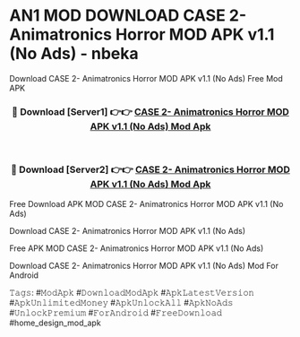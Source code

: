 # AN1 MOD DOWNLOAD CASE 2- Animatronics Horror MOD APK v1.1 (No Ads) - nbeka
Download CASE 2- Animatronics Horror MOD APK v1.1 (No Ads) Free Mod APK

<div align="center">
<h3>🔴 Download [Server1] 👉👉 <a href="https://apk-comot.site?title=CASE_2-_Animatronics_Horror_MOD_APK_v1.1_(No_Ads)">CASE 2- Animatronics Horror MOD APK v1.1 (No Ads) Mod Apk</a></h3><br>

<h3>🔴 Download [Server2] 👉👉 <a href="https://apk-comot.site?title=CASE_2-_Animatronics_Horror_MOD_APK_v1.1_(No_Ads)">CASE 2- Animatronics Horror MOD APK v1.1 (No Ads) Mod Apk</a></h3>
</div>


Free Download APK MOD CASE 2- Animatronics Horror MOD APK v1.1 (No Ads)

Download CASE 2- Animatronics Horror MOD APK v1.1 (No Ads) 

Free APK MOD CASE 2- Animatronics Horror MOD APK v1.1 (No Ads) 

Download CASE 2- Animatronics Horror MOD APK v1.1 (No Ads) Mod For Android

𝚃𝚊𝚐𝚜: #𝙼𝚘𝚍𝙰𝚙𝚔 #𝙳𝚘𝚠𝚗𝚕𝚘𝚊𝚍𝙼𝚘𝚍𝙰𝚙𝚔 #𝙰𝚙𝚔𝙻𝚊𝚝𝚎𝚜𝚝𝚅𝚎𝚛𝚜𝚒𝚘𝚗 #𝙰𝚙𝚔𝚄𝚗𝚕𝚒𝚖𝚒𝚝𝚎𝚍𝙼𝚘𝚗𝚎𝚢 #𝙰𝚙𝚔𝚄𝚗𝚕𝚘𝚌𝚔𝙰𝚕𝚕 #𝙰𝚙𝚔𝙽𝚘𝙰𝚍𝚜 #𝚄𝚗𝚕𝚘𝚌𝚔𝙿𝚛𝚎𝚖𝚒𝚞𝚖 #𝙵𝚘𝚛𝙰𝚗𝚍𝚛𝚘𝚒𝚍 #𝙵𝚛𝚎𝚎𝙳𝚘𝚠𝚗𝚕𝚘𝚊𝚍 #home_design_mod_apk